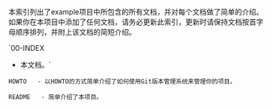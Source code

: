 本索引列出了example项目中所包含的所有文档，并对每个文档做了简单的介绍。  
如果你在本项目中添加了任何文档，请务必更新此索引，更新时请保持文档按首字母顺序排列，并附上该文档的简短介绍。  
  
`00-INDEX
- 本文档。`      
  
`HOWTO  
         - 以HOWTO的方式简单介绍了如何使用Git版本管理系统来管理你的项目。`    
  
`README  
         - 简单介绍了本项目。`    
